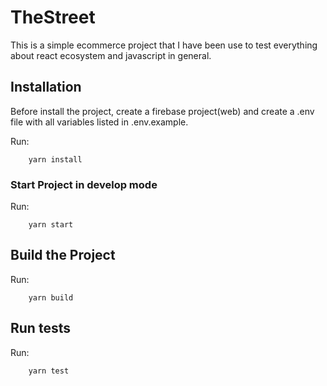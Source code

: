 # TheStreet

This is a simple ecommerce project that I have been use to test everything about react ecosystem and javascript in general.

## Installation

Before install the project, create a firebase project(web) and create a .env file with all variables listed in .env.example.

Run:
```
    yarn install
```

### Start Project in develop mode

Run:
```
    yarn start
```

## Build the Project
Run:
```
    yarn build
```

## Run tests
Run:
```
    yarn test
```